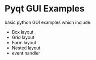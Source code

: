 # Pyqt GUI Examples
basic python GUI examples which include:

* Box layout
* Grid layout
* Form layout
* Nested layout
* event handler
